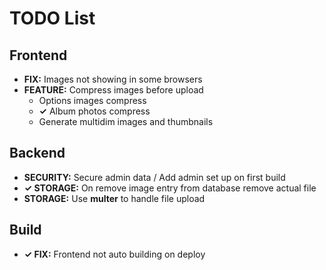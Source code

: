 # TODO List

## Frontend

* **FIX:** Images not showing in some browsers
* **FEATURE:** Compress images before upload
  * Options images compress
  * **✓** Album photos compress
  * Generate multidim images and thumbnails

## Backend

* **SECURITY:** Secure admin data / Add admin set up on first build
* **✓ STORAGE:** On remove image entry from database remove actual file
* **STORAGE:** Use **multer** to handle file upload

## Build

* **✓ FIX:** Frontend not auto building on deploy
